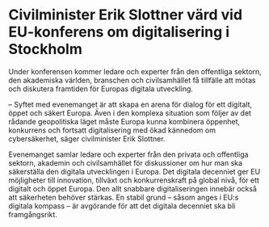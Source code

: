 # Civilminister Erik Slottner värd vid EU-konferens om digitalisering i Stockholm

Under konferensen kommer ledare och experter från den offentliga sektorn, den akademiska världen, branschen och civilsamhället få tillfälle att mötas och diskutera framtiden för Europas digitala utveckling.

– Syftet med evenemanget är att skapa en arena för dialog för ett digitalt, öppet och säkert Europa. Även i den komplexa situation som följer av det rådande geopolitiska läget måste Europa kunna kombinera öppenhet, konkurrens och fortsatt digitalisering med ökad kännedom om cybersäkerhet, säger civilminister Erik Slottner.

Evenemanget samlar ledare och experter från den privata och offentliga sektorn, akademin och civilsamhället för diskussioner om hur man ska säkerställa den digitala utvecklingen i Europa. Det digitala decenniet ger EU möjligheter till innovation, tillväxt och konkurrenskraft på global nivå, för ett digitalt och öppet Europa. Den allt snabbare digitaliseringen innebär också att säkerheten behöver stärkas. En stabil grund – såsom anges i EU:s digitala kompass – är avgörande för att det digitala decenniet ska bli framgångsrikt.
